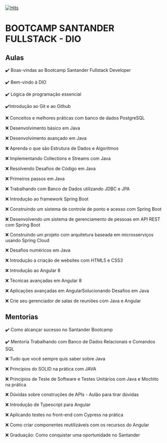 [![Hits](https://hits.seeyoufarm.com/api/count/incr/badge.svg?url=https%3A%2F%2Fgithub.com%2FGuilhermeBDP%2Fbootcamp_santander_fullstack&count_bg=%2379C83D&title_bg=%23555555&icon=&icon_color=%23E7E7E7&title=hits&edge_flat=false)](https://hits.seeyoufarm.com)

# BOOTCAMP SANTANDER FULLSTACK - DIO



## Aulas

:heavy_check_mark: Boas-vindas ao Bootcamp Santander Fullstack Developer

:heavy_check_mark: ​Bem-vindo à DIO

:heavy_check_mark: ​Lógica de programação essencial

:heavy_check_mark: ​Introdução ao Git e ao Github

:x: ​Conceitos e melhores práticas com banco de dados PostgreSQL

:x: ​Desenvolvimento básico em Java

:x: ​Desenvolvimento avançado em Java

:x: ​Aprenda o que são Estrutura de Dados e Algorítmos

:x: ​Implementando Collections e Streams com Java

:x: ​Resolvendo Desafios de Código em Java

:x: ​Primeiros passos em Java

:x: ​Trabalhando com Banco de Dados utilizando JDBC e JPA

:x: ​Introdução ao framework Spring Boot

:x: ​Construindo um sistema de controle de ponto e acesso com Spring Boot

:x: ​Desenvolvendo um sistema de gerenciamento de pessoas em API REST com Spring Boot

:x: ​Construindo um projeto com arquitetura baseada em microsserviços usando Spring Cloud

:x: ​Desafios numéricos em Java

:x: ​Introdução a criação de websites com HTML5 e CSS3

:x: ​Introdução ao Angular 8

:x: ​Técnicas avançadas em Angular 8

:x: ​Aplicações avançadas em AngularSolucionando Desafios em Java

:x: ​Crie seu gerenciador de salas de reuniões com Java e Angular



## Mentorias

:heavy_check_mark: ​Como alcançar sucesso no Santander Bootcamp

:heavy_check_mark: ​Mentoria Trabalhando com Banco de Dados Relacionais e Comandos SQL

:x: ​Tudo que você sempre quis saber sobre Java

:x: ​Princípios do SOLID na prática com JAVA

:x: ​Princípios de Teste de Software e Testes Unitários com Java e Mochito na prática

:x: ​Dúvidas sobre construções de APIs - Aulão para tirar dúvidas

:x: ​Introdução de Typescript para Angular

:x: ​Aplicando testes no front-end com Cypress na prática

:x: ​Como criar componentes reutilizáveis com os recursos do Angular

:x: ​Graduação: Como conquistar uma oportunidade no Santander

